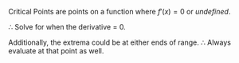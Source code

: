 Critical Points are points on a function where $f'(x)=0$ or $undefined$. 

$\therefore$ Solve for when the derivative = 0. 

Additionally, the extrema could be at either ends of range. 
$\therefore$ Always evaluate at that point as well. 